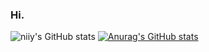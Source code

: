 ### Hi.

![niiy's GitHub stats](https://github-readme-stats.vercel.app/api?username=niiyy&theme=radical&show_icons=true)
[![Anurag's GitHub stats](https://github-readme-stats.vercel.app/api?username=niiyy)](https://github.com/niiyy/github-readme-stats)
